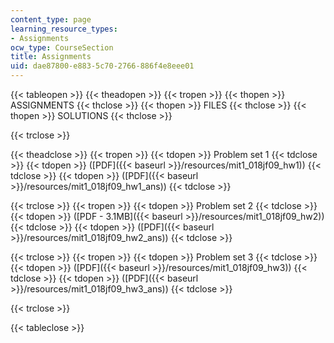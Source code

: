 ```yaml
---
content_type: page
learning_resource_types:
- Assignments
ocw_type: CourseSection
title: Assignments
uid: dae87800-e883-5c70-2766-886f4e8eee01
---
```


{{< tableopen >}}
{{< theadopen >}}
{{< tropen >}}
{{< thopen >}}
ASSIGNMENTS
{{< thclose >}}
{{< thopen >}}
FILES
{{< thclose >}}
{{< thopen >}}
SOLUTIONS
{{< thclose >}}

{{< trclose >}}

{{< theadclose >}}
{{< tropen >}}
{{< tdopen >}}
Problem set 1
{{< tdclose >}}
{{< tdopen >}}
([PDF]({{< baseurl >}}/resources/mit1_018jf09_hw1))
{{< tdclose >}}
{{< tdopen >}}
([PDF]({{< baseurl >}}/resources/mit1_018jf09_hw1_ans))
{{< tdclose >}}

{{< trclose >}}
{{< tropen >}}
{{< tdopen >}}
Problem set 2
{{< tdclose >}}
{{< tdopen >}}
([PDF - 3.1MB]({{< baseurl >}}/resources/mit1_018jf09_hw2))
{{< tdclose >}}
{{< tdopen >}}
([PDF]({{< baseurl >}}/resources/mit1_018jf09_hw2_ans))
{{< tdclose >}}

{{< trclose >}}
{{< tropen >}}
{{< tdopen >}}
Problem set 3
{{< tdclose >}}
{{< tdopen >}}
([PDF]({{< baseurl >}}/resources/mit1_018jf09_hw3))
{{< tdclose >}}
{{< tdopen >}}
([PDF]({{< baseurl >}}/resources/mit1_018jf09_hw3_ans))
{{< tdclose >}}

{{< trclose >}}

{{< tableclose >}}